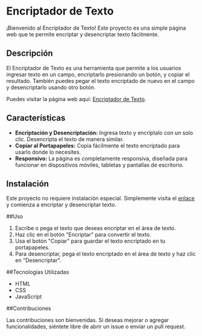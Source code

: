 # Encriptador de Texto

¡Bienvenido al Encriptador de Texto! Este proyecto es una simple página web que te permite encriptar y desencriptar texto fácilmente.

## Descripción

El Encriptador de Texto es una herramienta que permite a los usuarios ingresar texto en un campo, encriptarlo presionando un botón, y copiar el resultado. También puedes pegar el texto encriptado de nuevo en el campo y desencriptarlo usando otro botón.

Puedes visitar la página web aquí: [Encriptador de Texto](https://portafolio-drab-delta.vercel.app/).

## Características

- **Encriptación y Desencriptación:** Ingresa texto y encríptalo con un solo clic. Desencripta el texto de manera similar.
- **Copiar al Portapapeles:** Copia fácilmente el texto encriptado para usarlo donde lo necesites.
- **Responsivo:** La página es completamente responsiva, diseñada para funcionar en dispositivos móviles, tabletas y pantallas de escritorio.

## Instalación

Este proyecto no requiere instalación especial. Simplemente visita el [enlace](https://portafolio-drab-delta.vercel.app/) y comienza a encriptar y desencriptar texto.

##Uso

1. Escribe o pega el texto que deseas encriptar en el área de texto.
2. Haz clic en el botón "Encriptar" para convertir el texto.
3. Usa el botón "Copiar" para guardar el texto encriptado en tu portapapeles.
4. Para desencriptar, pega el texto encriptado en el área de texto y haz clic en "Desencriptar".

##Tecnologías Utilizadas

- HTML
- CSS
- JavaScript

##Contribuciones

Las contribuciones son bienvenidas. Si deseas mejorar o agregar funcionalidades, siéntete libre de abrir un issue o enviar un pull request.
